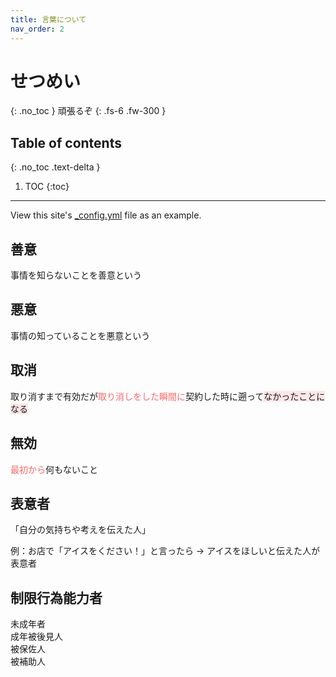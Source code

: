 ```yaml
---
title: 言葉について
nav_order: 2
---
```


# せつめい
{: .no_toc }
頑張るぞ
{: .fs-6 .fw-300 }

## Table of contents
{: .no_toc .text-delta }

1. TOC
{:toc}

---

View this site's [\_config.yml](https://github.com/just-the-docs/just-the-docs/tree/main/_config.yml) file as an example.

## 善意

事情を知らないことを善意という


## 悪意

事情の知っていることを悪意という


## 取消

取り消すまで有効だが<span style="color:rgb(248, 105, 105);">取り消しをした瞬間に</span>契約した時に遡って<span style="background-color:#ffe6e7">なかったことになる</span>


## 無効

<span style="color:rgb(248, 105, 105);">最初から</span>何もないこと

## 表意者

「自分の気持ちや考えを伝えた人」

例：お店で「アイスをください！」と言ったら → アイスをほしいと伝えた人が表意者

## 制限行為能力者
未成年者
<br>成年被後見人
<br>被保佐人
<br>被補助人